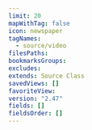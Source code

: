 ```yaml
---
limit: 20
mapWithTag: false
icon: newspaper
tagNames:
  - source/video
filesPaths: 
bookmarksGroups: 
excludes: 
extends: Source Class
savedViews: []
favoriteView: 
version: "2.47"
fields: []
fieldsOrder: []
---
```


